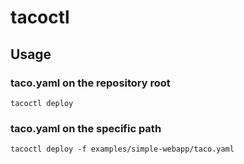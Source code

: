 # tacoctl

## Usage

### taco.yaml on the repository root

```
tacoctl deploy

```

### taco.yaml on the specific path

```
tacoctl deploy -f examples/simple-webapp/taco.yaml
```
